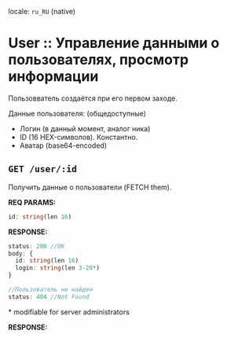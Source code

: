 locale: `ru_RU` (native)

# User :: Управление данными о пользователях, просмотр информации

Пользовватель создаётся при его первом заходе.

Данные пользователя: (общедоступные)

- Логин (в данный момент, аналог ника)
- ID (16 HEX-символов). Константно.
- Аватар (base64-encoded)

## `GET /user/:id`

Получить данные о пользователи (FETCH them).

**REQ PARAMS:**

```ts
id: string(len 16)
```

**RESPONSE:**

```ts
status: 200 //OK
body: {
  id: string(len 16)
  login: string(len 3-20*)
}
```

```ts
//Пользователь не найден
status: 404 //Not Found
```

\* modifiable for server administrators

**RESPONSE:**
